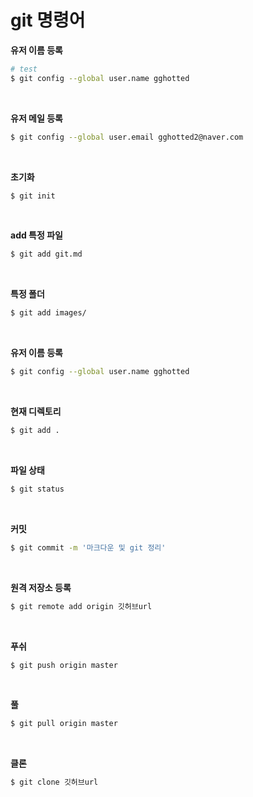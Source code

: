 #  git 명령어

**유저 이름 등록**

```bash
# test
$ git config --global user.name gghotted
```
<br/>

**유저 메일 등록**

```bash
$ git config --global user.email gghotted2@naver.com
```
<br/>

**초기화**

```bash
$ git init
```
<br/>

**add 특정 파일**

```bash
$ git add git.md
```
<br/>

**특정 폴더**

```bash
$ git add images/
```
<br/>

**유저 이름 등록**

```bash
$ git config --global user.name gghotted
```
<br/>

**현재 디렉토리**

```bash
$ git add .
```
<br/>

**파일 상태**

```bash
$ git status
```
<br/>

**커밋**

```bash
$ git commit -m '마크다운 및 git 정리'
```
<br/>

**원격 저장소 등록**

```bash
$ git remote add origin 깃허브url
```
<br/>

**푸쉬**

```bash
$ git push origin master
```
<br/>

**풀**

```bash
$ git pull origin master
```
<br/>

**클론**

```bash
$ git clone 깃허브url
```
<br/>



